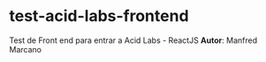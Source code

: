 # test-acid-labs-frontend
Test de Front end para entrar a Acid Labs - ReactJS
<b>Autor</b>: Manfred Marcano
